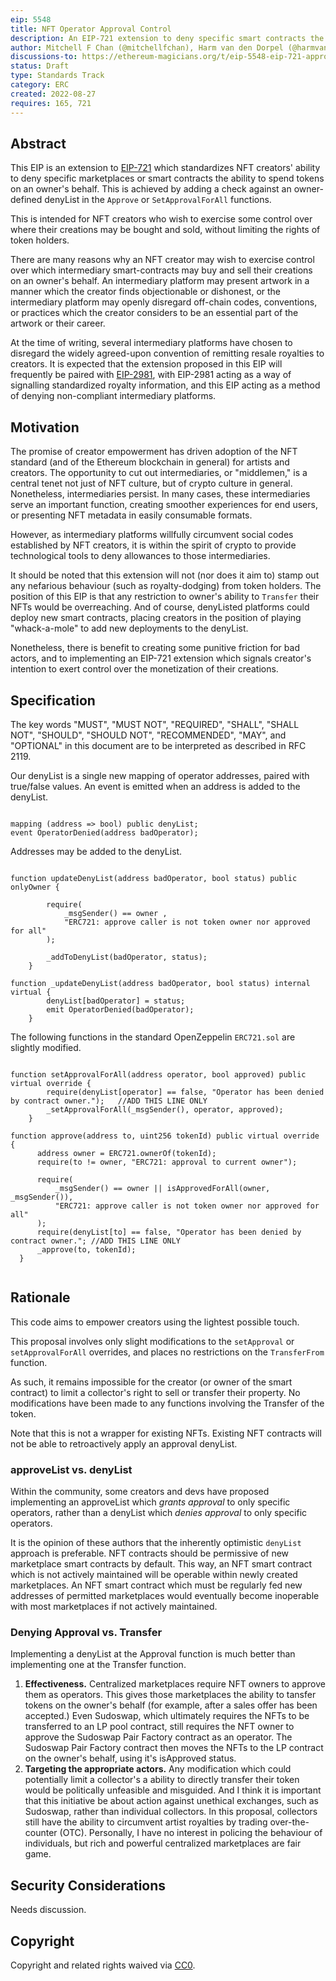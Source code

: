 ```yaml
---
eip: 5548
title: NFT Operator Approval Control
description: An EIP-721 extension to deny specific smart contracts the ability to spend tokens on an owner's behalf
author: Mitchell F Chan (@mitchellfchan), Harm van den Dorpel (@harmvandendorpel), et al.
discussions-to: https://ethereum-magicians.org/t/eip-5548-eip-721-approve-operator-denylist/10549
status: Draft
type: Standards Track
category: ERC
created: 2022-08-27
requires: 165, 721
---
```


## Abstract

This EIP is an extension to [EIP-721](./eip-721.md) which standardizes NFT creators' ability to deny specific marketplaces or smart contracts the ability to spend tokens on an owner's behalf. This is achieved by adding a check against an owner-defined denyList in the `Approve` or `SetApprovalForAll` functions.

This is intended for NFT creators who wish to exercise some control over where their creations may be bought and sold, without limiting the rights of token holders. 

There are many reasons why an NFT creator may wish to exercise control over which intermediary smart-contracts may buy and sell their creations on an owner's behalf. An intermediary platform may present artwork in a manner which the creator finds objectionable or dishonest, or the intermediary platform may openly disregard off-chain codes, conventions, or practices which the creator considers to be an essential part of the artwork or their career.

At the time of writing, several intermediary platforms have chosen to disregard the widely agreed-upon convention of remitting resale royalties to creators. It is expected that the extension proposed in this EIP will frequently be paired with [EIP-2981](./eip-2981.md), with EIP-2981 acting as a way of signalling standardized royalty information, and this EIP acting as a method of denying non-compliant intermediary platforms.


## Motivation

The promise of creator empowerment has driven adoption of the NFT standard (and of the Ethereum blockchain in general) for artists and creators. The opportunity to cut out intermediaries, or "middlemen," is a central tenet not just of NFT culture, but of crypto culture in general. Nonetheless, intermediaries persist. In many cases, these intermediaries serve an important function, creating smoother experiences for end users, or presenting NFT metadata in easily consumable formats. 

However, as intermediary platforms willfully circumvent social codes established by NFT creators, it is within the spirit of crypto to provide technological tools to deny allowances to those intermediaries.

It should be noted that this extension will not (nor does it aim to) stamp out any nefarious behaviour (such as royalty-dodging) from token holders. The position of this EIP is that any restriction to owner's ability to `Transfer` their NFTs would be overreaching. And of course, denyListed platforms could deploy new smart contracts, placing creators in the position of playing "whack-a-mole" to add new deployments to the denyList. 

Nonetheless, there is benefit to creating some punitive friction for bad actors, and to implementing an EIP-721 extension which signals creator's intention to exert control over the monetization of their creations.

## Specification

The key words "MUST", "MUST NOT", "REQUIRED", "SHALL", "SHALL NOT", "SHOULD", "SHOULD NOT", "RECOMMENDED", "MAY", and "OPTIONAL" in this document are to be interpreted as described in RFC 2119.

Our denyList is a single new mapping of operator addresses, paired with true/false values. An event is emitted when an address is added to the denyList.

```solidity

mapping (address => bool) public denyList;
event OperatorDenied(address badOperator);

```

Addresses may be added to the denyList.



```solidity

function updateDenyList(address badOperator, bool status) public onlyOwner {
       
        require(
            _msgSender() == owner ,
            "ERC721: approve caller is not token owner nor approved for all"
        );

        _addToDenyList(badOperator, status);
    }

function _updateDenyList(address badOperator, bool status) internal virtual {
        denyList[badOperator] = status;
        emit OperatorDenied(badOperator);
    }

```


The following functions in the standard OpenZeppelin `ERC721.sol` are slightly modified.

```solidity

function setApprovalForAll(address operator, bool approved) public virtual override {
        require(denyList[operator] == false, "Operator has been denied by contract owner.");   //ADD THIS LINE ONLY
        _setApprovalForAll(_msgSender(), operator, approved);
    }
    
function approve(address to, uint256 tokenId) public virtual override {
      address owner = ERC721.ownerOf(tokenId);
      require(to != owner, "ERC721: approval to current owner");

      require(
          _msgSender() == owner || isApprovedForAll(owner, _msgSender()),
          "ERC721: approve caller is not token owner nor approved for all"
      );
      require(denyList[to] == false, "Operator has been denied by contract owner."; //ADD THIS LINE ONLY
      _approve(to, tokenId);
  }
    
 ```


 
## Rationale

This code aims to empower creators using the lightest possible touch.

This proposal involves only slight modifications to the `setApproval` or `setApprovalForAll` overrides, and places no restrictions on the `TransferFrom` function.

As such, it remains impossible for the creator (or owner of the smart contract) to limit a collector's right to sell or transfer their property. No modifications have been made to any functions involving the Transfer of the token.

Note that this is not a wrapper for existing NFTs. Existing NFT contracts will not be able to retroactively apply an approval denyList.  

### approveList vs. denyList

Within the community, some creators and devs have proposed implementing an approveList which *grants approval* to only specific operators, rather than a denyList which *denies approval* to only specific operators.

It is the opinion of these authors that the inherently optimistic `denyList` approach is preferable. NFT contracts should be permissive of new marketplace smart contracts by default. This way, an NFT smart contract which is not actively maintained will be operable within newly created marketplaces. An NFT smart contract which must be regularly fed new addresses of permitted marketplaces would eventually become inoperable with most marketplaces if not actively maintained.

### Denying Approval vs. Transfer

Implementing a denyList at the Approval function is much better than implementing one at the Transfer function.

1. **Effectiveness.** Centralized marketplaces require NFT owners to approve them as operators. This gives those marketplaces the ability to tansfer tokens on the owner's behalf (for example, after a sales offer has been accepted.) Even Sudoswap, which ultimately requires the NFTs to be transferred to an LP pool contract, still requires the NFT owner to approve the Sudoswap Pair Factory contract as an operator. The Sudoswap Pair Factory contract then moves the NFTs to the LP contract on the owner's behalf, using it's isApproved status.
2. **Targeting the appropriate actors.** Any modification which could potentially limit a collector's a ability to directly transfer their token would be politically unfeasible and misguided. And I think it is important that this initiative be about action against unethical exchanges, such as Sudoswap, rather than individual collectors. In this proposal, collectors still have the ability to circumvent artist royalties by trading over-the-counter (OTC). Personally, I have no interest in policing the behaviour of individuals, but rich and powerful centralized marketplaces are fair game.

## Security Considerations

Needs discussion.

## Copyright

Copyright and related rights waived via [CC0](../LICENSE.md).
